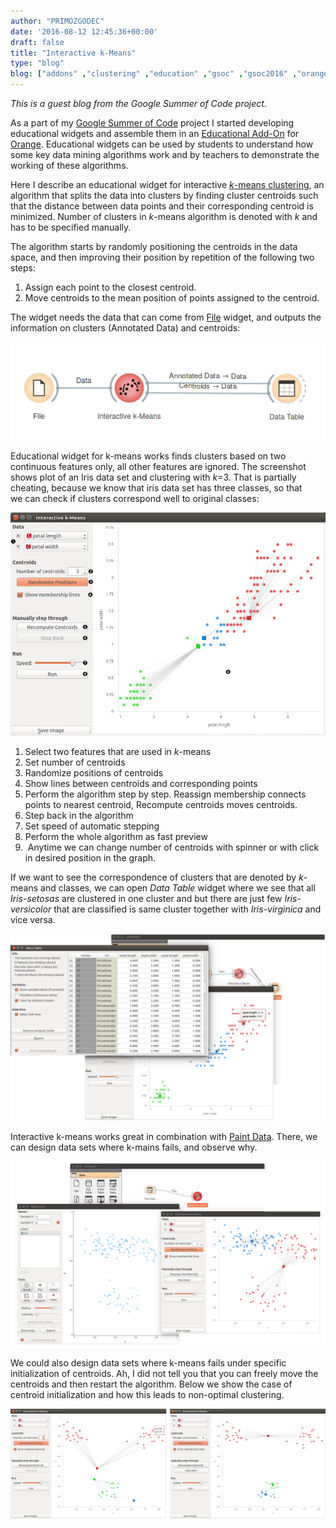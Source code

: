 ```yaml
---
author: "PRIMOZGODEC"
date: '2016-08-12 12:45:36+00:00'
draft: false
title: "Interactive k-Means"
type: "blog"
blog: ["addons" ,"clustering" ,"education" ,"gsoc" ,"gsoc2016" ,"orange3" ,"widget"  ]
---
```


_This is a guest blog from the Google Summer of Code project._



As a part of my [Google Summer of Code](https://summerofcode.withgoogle.com/) project I started developing educational widgets and assemble them in an [Educational Add-On](http://orange3-educational.readthedocs.io/) for [Orange](http://orange.biolab.si). Educational widgets can be used by students to understand how some key data mining algorithms work and by teachers to demonstrate the working of these algorithms.

Here I describe an educational widget for interactive [_k_-means clustering](https://en.wikipedia.org/wiki/K-means_clustering), an algorithm that splits the data into clusters by finding cluster centroids such that the distance between data points and their corresponding centroid is minimized. Number of clusters in _k_-means algorithm is denoted with _k_ and has to be specified manually.

The algorithm starts by randomly positioning the centroids in the data space, and then improving their position by repetition of the following two steps:



1. Assign each point to the closest centroid.
2. Move centroids to the mean position of points assigned to the centroid.

The widget needs the data that can come from [File](http://orange3.readthedocs.io/en/latest/widgets/data/file.html) widget, and outputs the information on clusters (Annotated Data) and centroids:


![](kmans_shema.png)


Educational widget for k-means works finds clusters based on two continuous features only, all other features are ignored. The screenshot shows plot of an Iris data set and clustering with _k_=3. That is partially cheating, because we know that iris data set has three classes, so that we can check if clusters correspond well to original classes:

![](kmeans2-stamped.png)

1. Select two features that are used in _k_-means
2. Set number of centroids
3. Randomize positions of centroids
4. Show lines between centroids and corresponding points
5. Perform the algorithm step by step. Reassign membership connects points to nearest centroid, Recompute centroids moves centroids.
6. Step back in the algorithm
7. Set speed of automatic stepping
8. Perform the whole algorithm as fast preview
9.  Anytime we can change number of centroids with spinner or with click in desired position in the graph.

If we want to see the correspondence of clusters that are denoted by _k_-means and classes, we can open _Data Table_ widget where we see that all _Iris-setosas_ are clustered in one cluster and but there are just few _Iris-versicolor_ that are classified is same cluster together with _Iris-virginica_ and vice versa.


![](kmeans3-4.png)


Interactive k-means works great in combination with [Paint Data](http://orange3.readthedocs.io/en/latest/widgets/data/paintdata.html). There, we can design data sets where k-mains fails, and observe why.

![](kmeans-failt.png)

We could also design data sets where k-means fails under specific initialization of centroids. Ah, I did not tell you that you can freely move the centroids and then restart the algorithm. Below we show the case of centroid initialization and how this leads to non-optimal clustering.


![](kmeans-f-join.png)
